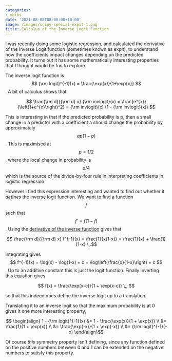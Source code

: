```yaml
---
categories:
- maths
date: '2021-08-08T08:00:00+10:00'
image: /images/scipy-special-expit-1.png
title: Calculus of the Inverse Logit Function
---
```


I was recently doing some logistic regression, and calculated the derivative of the Inverse Logit function (sometimes known as expit), to understand how the coefficients impact changes depending on the predicted probability.
It turns out it has some mathematically interesting properties that I thought would be fun to explore.

The inverse logit function is $$ {\rm logit}^{-1}(x) = \frac{\exp(x)}{1+\exp{x}} $$.
A bit of calculus shows that

$$ \frac{\rm d}{{\rm d} x} {\rm invlogit}(x) = \frac{e^{x}}{\left(1+e^{x}\right)^2} = {\rm invlogit}(x) (1 - {\rm invlogit}(x)) $$

This is interesting in that if the predicted probability is p, then a small change in a predictor with a coefficient a should change the probability by approximately $$ a p (1-p) $$.
This is maximised at $$ p=1/2 $$, where the local change in probability is $$ a/4 $$ which is the source of the divide-by-four rule in interpreting coefficients in logistic regression.

However I find this expression interesting and wanted to find out whether it *defines* the inverse logit function.
We want to find a function $$f$$ such that $$ f' = f(1-f) $$.
Using the [derivative of the inverse function](https://en.wikipedia.org/wiki/Inverse_functions_and_differentiation) gives that 

$$ \frac{\rm d}{{\rm d} x} f^{-1}(x) = \frac{1}{x(1-x)} = \frac{1}{x} + \frac{1}{1-x} \,.$$

Integrating gives $$ f^{-1}(x) = \log(x) - \log(1-x) + c = \log\left(\frac{x}{1-x}\right) + c $$.
Up to an additive constant this is just the logit function.
Finally inverting this equation gives

$$ f(x) = \frac{\exp(x-c)}{1 + \exp(x-c)} \,, $$

so that this indeed does define the inverse logit up to a translation.

Translating it to an inverse logit so that the maximum probability is at 0 gives it one more interesting property,

$$ \begin{align} 1 - {\rm logit}^{-1}(x) &= 1 - \frac{\exp(x)}{1 + \exp(x)} \\ &= \frac{1}{1 + \exp(x)} \\ &= \frac{\exp(-x)}{1 + \exp(-x)} \\ &= {\rm logit}^{-1}(-x) \end{align}$$

Of course *this* symmetry property isn't defining, since any function defined on the positive numbers between 0 and 1 can be extended on the negative numbers to satisfy this property.